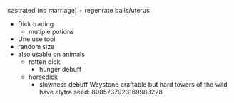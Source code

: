 castrated (no marriage) + regenrate balls/uterus
 - Dick trading
	 - mutiple potions
 - Une use tool
 - random size
 - also usable on animals
	 - rotten dick
		 - hunger debuff
	 - horsedick
		 - slowness debuff
Waystone craftable but hard
towers of the wild have elytra
seed: 8085737923169983228